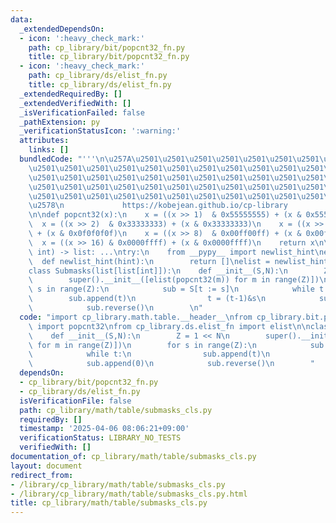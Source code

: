 ```yaml
---
data:
  _extendedDependsOn:
  - icon: ':heavy_check_mark:'
    path: cp_library/bit/popcnt32_fn.py
    title: cp_library/bit/popcnt32_fn.py
  - icon: ':heavy_check_mark:'
    path: cp_library/ds/elist_fn.py
    title: cp_library/ds/elist_fn.py
  _extendedRequiredBy: []
  _extendedVerifiedWith: []
  _isVerificationFailed: false
  _pathExtension: py
  _verificationStatusIcon: ':warning:'
  attributes:
    links: []
  bundledCode: "'''\n\u257A\u2501\u2501\u2501\u2501\u2501\u2501\u2501\u2501\u2501\u2501\
    \u2501\u2501\u2501\u2501\u2501\u2501\u2501\u2501\u2501\u2501\u2501\u2501\u2501\
    \u2501\u2501\u2501\u2501\u2501\u2501\u2501\u2501\u2501\u2501\u2501\u2501\u2501\
    \u2501\u2501\u2501\u2501\u2501\u2501\u2501\u2501\u2501\u2501\u2501\u2501\u2501\
    \u2501\u2501\u2501\u2501\u2501\u2501\u2501\u2501\u2501\u2501\u2501\u2501\u2501\
    \u2578\n             https://kobejean.github.io/cp-library               \n'''\n\
    \n\ndef popcnt32(x):\n    x = ((x >> 1)  & 0x55555555) + (x & 0x55555555)\n  \
    \  x = ((x >> 2)  & 0x33333333) + (x & 0x33333333)\n    x = ((x >> 4)  & 0x0f0f0f0f)\
    \ + (x & 0x0f0f0f0f)\n    x = ((x >> 8)  & 0x00ff00ff) + (x & 0x00ff00ff)\n  \
    \  x = ((x >> 16) & 0x0000ffff) + (x & 0x0000ffff)\n    return x\n\n\ndef elist(est_len:\
    \ int) -> list: ...\ntry:\n    from __pypy__ import newlist_hint\nexcept:\n  \
    \  def newlist_hint(hint):\n        return []\nelist = newlist_hint\n    \n\n\
    class Submasks(list[list[int]]):\n    def __init__(S,N):\n        Z = 1 << N\n\
    \        super().__init__([elist(popcnt32(m)) for m in range(Z)])\n        for\
    \ s in range(Z):\n            sub = S[t := s]\n            while t:\n        \
    \        sub.append(t)\n                t = (t-1)&s\n            sub.append(0)\n\
    \            sub.reverse()\n        \n"
  code: "import cp_library.math.table.__header__\nfrom cp_library.bit.popcnt32_fn\
    \ import popcnt32\nfrom cp_library.ds.elist_fn import elist\n\nclass Submasks(list[list[int]]):\n\
    \    def __init__(S,N):\n        Z = 1 << N\n        super().__init__([elist(popcnt32(m))\
    \ for m in range(Z)])\n        for s in range(Z):\n            sub = S[t := s]\n\
    \            while t:\n                sub.append(t)\n                t = (t-1)&s\n\
    \            sub.append(0)\n            sub.reverse()\n        "
  dependsOn:
  - cp_library/bit/popcnt32_fn.py
  - cp_library/ds/elist_fn.py
  isVerificationFile: false
  path: cp_library/math/table/submasks_cls.py
  requiredBy: []
  timestamp: '2025-04-06 08:06:21+09:00'
  verificationStatus: LIBRARY_NO_TESTS
  verifiedWith: []
documentation_of: cp_library/math/table/submasks_cls.py
layout: document
redirect_from:
- /library/cp_library/math/table/submasks_cls.py
- /library/cp_library/math/table/submasks_cls.py.html
title: cp_library/math/table/submasks_cls.py
---
```

